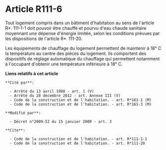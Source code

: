# Article R111-6

Tout logement compris dans un bâtiment d'habitation au sens de l'article R*. 111-1-1 doit pouvoir être chauffé et pourvu
d'eau chaude sanitaire moyennant une dépense d'énergie limitée, selon les conditions prévues par les dispositions de
l'article R*. 111-20. 

Les équipements de chauffage du logement permettent de maintenir à 18° C la température au centre des pièces du logement. Ils
comportent des dispositifs de réglage automatique du chauffage qui permettent notamment à l'occupant d'obtenir une
température inférieure à 18° C.

**Liens relatifs à cet article**

	**Cité par**:

	  - Arrêté du 13 avril 1988 - art. 1 (V)
	  - Arrêté du 28 décembre 2012 - art. Annexe III (V)
	  - Code de la construction et de l'habitation. - art. R*161-1 (M)
	  - Code de la construction et de l'habitation. - art. R*161-3 (M)

	**Modifié par**:

	  - Décret n°2009-52 du 15 janvier 2009 - art. 3

	**Cite**:

	  - Code de la construction et de l'habitation. - art. R*111-1-1
	  - Code de la construction et de l'habitation. - art. R*111-20
